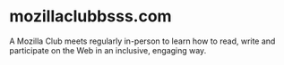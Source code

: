 # mozillaclubbsss.com
A Mozilla Club meets regularly in-person to learn how to read, write and participate on the Web in an inclusive, engaging way.
